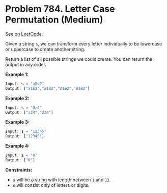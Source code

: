 Problem 784. Letter Case Permutation (Medium)
=============================================

See [on LeetCode](https://leetcode.com/problems/letter-case-permutation/).

Given a string `s`, we can transform every letter individually to be lowercase or uppercase to create another string.

Return a list of all possible strings we could create. You can return the output in any order.

**Example 1:**

```Rust
Input: s = "a1b2"
Output: ["a1b2","a1B2","A1b2","A1B2"]
```

**Example 2:**

```Rust
Input: s = "3z4"
Output: ["3z4","3Z4"]
```

**Example 3:**

```Rust
Input: s = "12345"
Output: ["12345"]
```

**Example 4:**

```Rust
Input: s = "0"
Output: ["0"]
```

**Constraints:**

* `s` will be a string with length between `1` and `12`.
* `s` will consist only of letters or digits.
